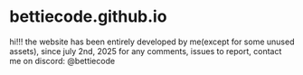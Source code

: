 # bettiecode.github.io
hi!!!
the website has been entirely developed by me(except for some unused assets), since july 2nd, 2025
for any comments, issues to report, contact me on discord: @bettiecode
